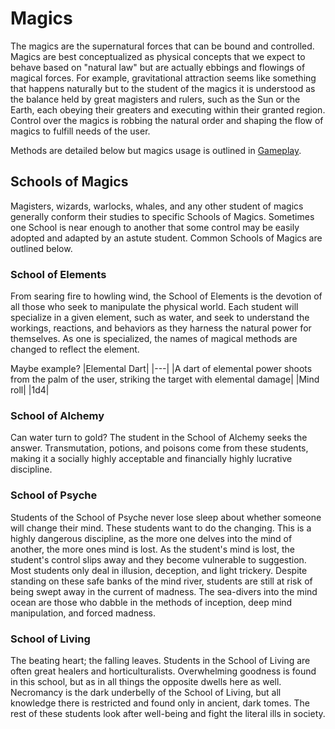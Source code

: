 # Magics

The magics are the supernatural forces that can be bound and controlled. Magics are best conceptualized as physical concepts that we expect to behave based on "natural law" but are actually ebbings and flowings of magical forces. For example, gravitational attraction seems like something that happens naturally but to the student of the magics it is understood as the balance held by great magisters and rulers, such as the Sun or the Earth, each obeying their greaters and executing within their granted region. Control over the magics is robbing the natural order and shaping the flow of magics to fulfill needs of the user.

Methods are detailed below but magics usage is outlined in [Gameplay](5_gameplay.md).

## Schools of Magics

Magisters, wizards, warlocks, whales, and any other student of magics generally conform their studies to specific Schools of Magics. Sometimes one School is near enough to another that some control may be easily adopted and adapted by an astute student. Common Schools of Magics are outlined below.

### School of Elements

From searing fire to howling wind, the School of Elements is the devotion of all those who seek to manipulate the physical world. Each student will specialize in a given element, such as water, and seek to understand the workings, reactions, and behaviors as they harness the natural power for themselves. As one is specialized, the names of magical methods are changed to reflect the element.

Maybe example?
|Elemental Dart|
|---|
|A dart of elemental power shoots from the palm of the user, striking the target with elemental damage|
|Mind roll|
|1d4|

### School of Alchemy

Can water turn to gold? The student in the School of Alchemy seeks the answer. Transmutation, potions, and poisons come from these students, making it a socially highly acceptable and financially highly lucrative discipline. 

### School of Psyche

Students of the School of Psyche never lose sleep about whether someone will change their mind. These students want to do the changing. This is a highly dangerous discipline, as the more one delves into the mind of another, the more ones mind is lost. As the student's mind is lost, the student's control slips away and they become vulnerable to suggestion. Most students only deal in illusion, deception, and light trickery. Despite standing on these safe banks of the mind river, students are still at risk of being swept away in the current of madness. The sea-divers into the mind ocean are those who dabble in the methods of inception, deep mind manipulation, and forced madness.

### School of Living

The beating heart; the falling leaves. Students in the School of Living are often great healers and horticulturalists. Overwhelming goodness is found in this school, but as in all things the opposite dwells here as well. Necromancy is the dark underbelly of the School of Living, but all knowledge there is restricted and found only in ancient, dark tomes. The rest of these students look after well-being and fight the literal ills in society.
